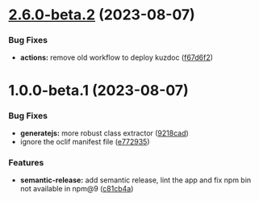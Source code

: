 # [2.6.0-beta.2](https://github.com/kuzzleio/kuzdoc/compare/v2.6.0-beta.1...v2.6.0-beta.2) (2023-08-07)


### Bug Fixes

* **actions:** remove old workflow to deploy kuzdoc ([f67d6f2](https://github.com/kuzzleio/kuzdoc/commit/f67d6f2602dff495c32857dd6f384e2755d8bcd3))

# 1.0.0-beta.1 (2023-08-07)


### Bug Fixes

* **generatejs:** more robust class extractor ([9218cad](https://github.com/kuzzleio/kuzdoc/commit/9218cad1c2fa69dc60626aaed10f8765fb474213))
* ignore the oclif manifest file ([e772935](https://github.com/kuzzleio/kuzdoc/commit/e772935c2ffc3ffc553701708f44783638244b4b))


### Features

* **semantic-release:** add semantic release, lint the app and fix npm bin not available in npm@9 ([c81cb4a](https://github.com/kuzzleio/kuzdoc/commit/c81cb4ac401243c4cccde537626c7cb98cd9d22e))
